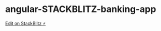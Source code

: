 # angular-STACKBLITZ-banking-app

[Edit on StackBlitz ⚡️](https://stackblitz.com/edit/angular-banking-app)